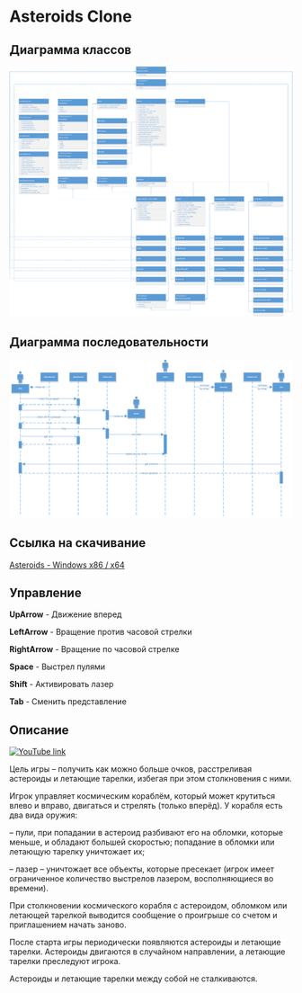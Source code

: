 ﻿# Asteroids Clone

## Диаграмма классов

[![Диаграмма классов](https://github.com/GolfNorth/AsteroidsClone/blob/master/Diagramms/Диаграмма%20классов.png?raw=true)](https://github.com/GolfNorth/AsteroidsClone/blob/master/Diagramms/Диаграмма%20классов.png?raw=true)

## Диаграмма последовательности

[![Диаграмма последовательности](https://github.com/GolfNorth/AsteroidsClone/blob/master/Diagramms/Диаграмма%20последовательности.png?raw=true)](https://github.com/GolfNorth/AsteroidsClone/blob/master/Diagramms/Диаграмма%20последовательности.png?raw=true)

## Ссылка на скачивание

[Asteroids - Windows x86 / x64](https://github.com/GolfNorth/AsteroidsClone/releases/download/1.0/Asteroids.zip)

## Управление

**UpArrow** - Движение вперед

**LeftArrow** - Вращение против часовой стрелки

**RightArrow** - Вращение по часовой стрелке

**Space** - Выстрел пулями

**Shift** - Активировать лазер

**Tab** - Сменить представление

## Описание

[![YouTube link](http://img.youtube.com/vi/VHMaqVlSy9Y/0.jpg)](https://www.youtube.com/watch?v=VHMaqVlSy9Y)

Цель игры – получить как можно больше очков, расстреливая астероиды и летающие тарелки, избегая при этом столкновения с ними. 

Игрок управляет космическим кораблём, который может крутиться влево и вправо, двигаться и стрелять (только вперёд). У корабля есть два вида оружия:

– пули, при попадании в астероид разбивают его на обломки, которые меньше, и обладают большей скоростью; попадание в обломки или летающую тарелку уничтожает их; 

– лазер – уничтожает все объекты, которые пресекает (игрок имеет ограниченное количество выстрелов лазером, восполняющиеся во времени). 

При столкновении космического корабля с астероидом, обломком или летающей тарелкой выводится сообщение о проигрыше со счетом и приглашением начать заново. 

После старта игры периодически появляются астероиды и летающие тарелки. Астероиды двигаются в случайном направлении, а летающие тарелки преследуют игрока. 

Астероиды и летающие тарелки между собой не сталкиваются. 